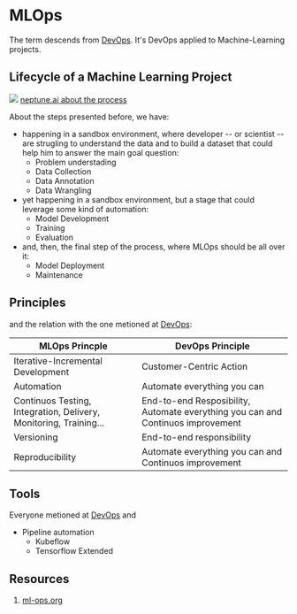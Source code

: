 # MLOps

The term descends from [DevOps](./devops.md).
It's DevOps applied to Machine-Learning projects.

## Lifecycle of a Machine Learning Project

![](https://i0.wp.com/neptune.ai/wp-content/uploads/2022/10/MLOps-life-cycle.png)
[neptune.ai about the process](https://neptune.ai/blog/life-cycle-of-a-machine-learning-project)


About the steps presented before, we have:
- happening in a sandbox environment, where developer -- or scientist -- are strugling to understand the data and to build a dataset that could help him to answer the main goal question:
  - Problem understading
  - Data Collection
  - Data Annotation
  - Data Wrangling
- yet happening in a sandbox environment, but a stage that could leverage some kind of automation:
  - Model Development
  - Training
  - Evaluation
- and, then, the final step of the process, where MLOps should be all over it:
  - Model Deployment
  - Maintenance

## Principles
and the relation with the one metioned at [DevOps](devops.md):

| MLOps Princple | DevOps Principle |
| --- | --- |
| Iterative-Incremental Development | Customer-Centric Action | 
| Automation | Automate everything you can |
| Continuos Testing, Integration, Delivery, Monitoring, Training... | End-to-end Resposibility, Automate everything you can and Continuos improvement |
| Versioning | End-to-end responsibility | 
| Reproducibility | Automate everything you can and Continuos improvement |

## Tools
Everyone metioned at [DevOps](devops.md) and 

- Pipeline automation 
  - Kubeflow
  - Tensorflow Extended

## Resources
1. [ml-ops.org](https://ml-ops.org/content/mlops-principles)
